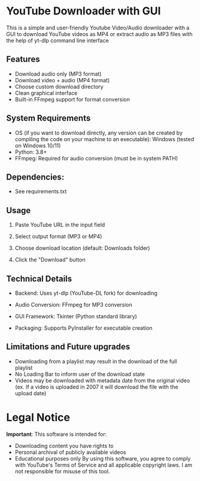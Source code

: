 # YouTube Downloader with GUI
This is a simple and user-friendly Youtube Video/Audio downloader with a GUI to download YouTube videos as MP4 or extract audio as MP3 files with the help of yt-dlp command line interface

## Features
- Download audio only (MP3 format)
- Download video + audio (MP4 format)
- Choose custom download directory
- Clean graphical interface
- Built-in FFmpeg support for format conversion

## System Requirements
- OS (if you want to download directly, any version can be created by compiling the code on your machine to an executable): Windows (tested on Windows 10/11)
- Python: 3.8+
- FFmpeg: Required for audio conversion (must be in system PATH)

## Dependencies: 
- See requirements.txt

## Usage
1. Paste YouTube URL in the input field

2. Select output format (MP3 or MP4)

3. Choose download location (default: Downloads folder)

4. Click the "Download" button

## Technical Details
- Backend: Uses yt-dlp (YouTube-DL fork) for downloading

- Audio Conversion: FFmpeg for MP3 conversion

- GUI Framework: Tkinter (Python standard library)

- Packaging: Supports PyInstaller for executable creation

## Limitations and Future upgrades
- Downloading from a playlist may result in the download of the full playlist
- No Loading Bar to inform user of the download state
- Videos may be downloaded with metadata date from the original video (ex. If a video is uploaded in 2007 it will download the file with the upload date)


# Legal Notice
**Important**: This software is intended for:
- Downloading content you have rights to
- Personal archival of publicly available videos
- Educational purposes only
By using this software, you agree to comply with YouTube's Terms of Service and all applicable copyright laws. I am not responsible for misuse of this tool.
